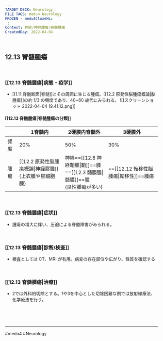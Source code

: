 ```yaml
---
TARGET DECK: Neurology
FILE TAGS: medu4 Neurology
FROZEN - medu4ClozeHL:
 : 
Context: 神経/神経腫瘍/脊髄腫瘍
CreatedDay: 2022-04-04

---
```


## 12.13 脊髄腫瘍

<br>

### [[12.13 脊髄腫瘍|病態・疫学]]
* [[1.11 脊髄断面|脊髄]]とその周囲に生じる腫瘍。[[12.2 原発性脳腫瘍概論|脳腫瘍]]の約 1/3 の頻度であり、40~60 歳代にみられる。
![[スクリーンショット 2022-04-04 19.41.12.png]]
#### [[12.13 脊髄腫瘍|脊髄腫瘍の分類]]
 | |1脊髄内|2硬膜内脊髄外|3硬膜外|
|---|---|---|---|
|頻度|20%|50%|30%|
|腫瘍|[[12.2 原発性脳腫瘍概論\|神経膠腫]]<br>(上衣腫や星細胞腫)|神経==[[12.8 神経鞘腫\|鞘]]==腫<br>==[[12.3 髄膜腫\|髄膜]]==腫<br>(良性腫瘍が多い)|==[[12.12 転移性脳腫瘍\|転移性]]==腫瘍|
<!--ID: 1649070299721-->



<br>

### [[12.13 脊髄腫瘍|症状]]
* 腫瘍の増大に伴い、圧迫による脊髄障害がみられる。

<br>

### [[12.13 脊髄腫瘍|診断/検査]]
* 検査としては CT、MRI が有用。病変の存在部位や広がり、性質を確認する

<br>

### [[12.13 脊髄腫瘍|治療]]
* 2では外科的切除とする。1や3を中心とした切除困難な例では放射線療法、化学療法を行う。
 

<br><br><br>

---
#medu4 #Neurology 
